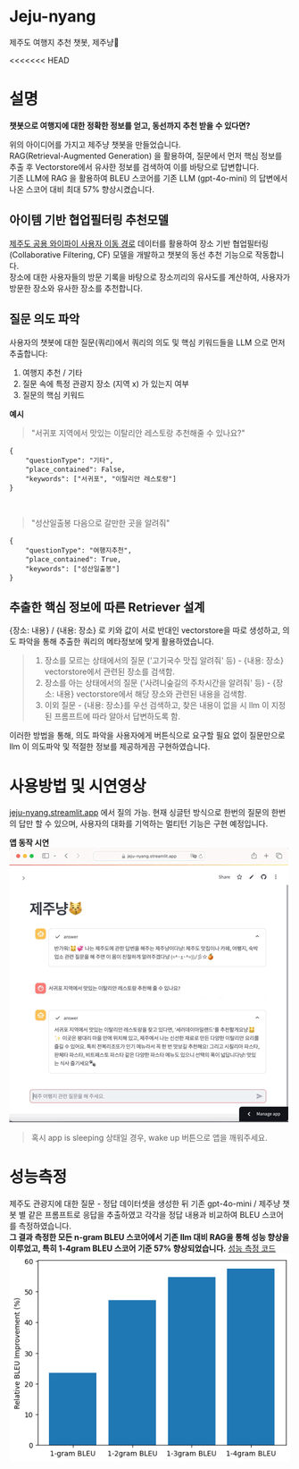 # Jeju-nyang
제주도 여행지 추천 챗봇, 제주냥🐾

<<<<<<< HEAD

# 설명
**챗봇으로 여행지에 대한 정확한 정보를 얻고, 동선까지 추천 받을 수 있다면?** 

위의 아이디어를 가지고 제주냥 챗봇을 만들었습니다.  
RAG(Retrieval-Augmented Generation) 을 활용하여, 질문에서 먼저 핵심 정보를 추출 후 Vectorstore에서 유사한 정보를 검색하여 이를 바탕으로 답변합니다.   
기존 LLM에 RAG 을 활용하여 BLEU 스코어를 기존 LLM (gpt-4o-mini) 의 답변에서 나온 스코어 대비 최대 57% 향상시켰습니다.  

## 아이템 기반 협업필터링 추천모델
[제주도 공용 와이파이 사용자 이동 경로](https://www.jejudatahub.net/data/view/data/596) 데이터를 활용하여 장소 기반 협업필터링 (Collaborative Filtering, CF) 모델을 개발하고 챗봇의 동선 추천 기능으로 작동합니다.  
장소에 대한 사용자들의 방문 기록을 바탕으로 장소끼리의 유사도를 계산하여, 사용자가 방문한 장소와 유사한 장소를 추천합니다.  

## 질문 의도 파악
사용자의 챗봇에 대한 질문(쿼리)에서 쿼리의 의도 및 핵심 키워드들을 LLM 으로 먼저 추출합니다:  
1. 여행지 추천 / 기타 
2. 질문 속에 특정 관광지 장소 (지역 x) 가 있는지 여부
3. 질문의 핵심 키워드 

**예시**
> "서귀포 지역에서 맛있는 이탈리안 레스토랑 추천해줄 수 있나요?"  
```
{  
    "questionType": "기타",   
    "place_contained": False,  
    "keywords": ["서귀포", "이탈리안 레스토랑"]  
}
``` 

<br>

> "성산일출봉 다음으로 갈만한 곳을 알려줘"  
```
{  
    "questionType": "여행지추천",   
    "place_contained": True,  
    "keywords": ["성산일출봉"]  
}
``` 


## 추출한 핵심 정보에 따른 Retriever 설계 
{장소: 내용} / {내용: 장소} 로 키와 값이 서로 반대인 vectorstore을 따로 생성하고, 의도 파악을 통해 추출한 쿼리의 메타정보에 맞게 활용하였습니다.
> 1. 장소를 모르는 상태에서의 질문 ('고기국수 맛집 알려줘' 등) - {내용: 장소} vectorstore에서 관련된 장소를 검색함. 
> 2. 장소를 아는 상태에서의 질문 ('사려니숲길의 주차시간을 알려줘' 등) - {장소: 내용} vectorstore에서 해당 장소와 관련된 내용을 검색함.
> 3. 이외 질문 - {내용: 장소}를 우선 검색하고, 찾은 내용이 없을 시 llm 이 지정된 프롬프트에 따라 알아서 답변하도록 함.

이러한 방법을 통해, 의도 파악을 사용자에게 버튼식으로 요구할 필요 없이 질문만으로 llm 이 의도파악 및 적절한 정보를 제공하게끔 구현하였습니다.


# 사용방법 및 시연영상
[jeju-nyang.streamlit.app](jeju-nyang.streamlit.app) 에서 질의 가능.
현재 싱글턴 방식으로 한번의 질문의 한번의 답만 할 수 있으며, 사용자의 대화를 기억하는 멀티턴 기능은 구현 예정입니다.

**앱 동작 시연**  
![](제주냥_시연.GIF)  
> 혹시 app is sleeping 상태일 경우, wake up 버튼으로 앱을 깨워주세요.



# 성능측정
제주도 관광지에 대한 질문 - 정답 데이터셋을 생성한 뒤 기존 gpt-4o-mini / 제주냥 챗봇 별 같은 프롬프트로 응답을 추출하였고 각각을 정답 내용과 비교하여 BLEU 스코어를 측정하였습니다.   
**그 결과 측정한 모든 n-gram BLEU 스코어에서 기존 llm 대비 RAG을 통해 성능 향상을 이루었고, 특히 1-4gram BLEU 스코어 기준 57% 향상되었습니다.** [성능 측정 코드](evaluate.py)
![](bleu.png)

